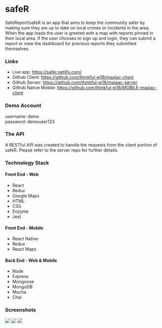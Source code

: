 # safeR
SafeReport/safeR is an app that aims to keep the community safer by making sure they are up to date on local crimes or incidents in the area. When the app loads the user is greeted with a map with reports pinned in their local area. If the user chooses to sign up and login, they can submit a report or view the dashboard for previous reports they submitted themselves.

### Links

* Live app: https://safer.netlify.com/
* Github Client: https://github.com/thinkful-ei18/maajac-client
* Github Server: https://github.com/thinkful-ei18/majaac-server
* Github Native Mobile: https://github.com/thinkful-ei18/MOBILE-maajac-client

### Demo Account
username: demo <br>
password: demouser123

### The API
A RESTful API was created to handle the requests from the client portion of safeR. Please refer to the server repo for further details.

### Technology Stack
#### Front End - Web
* React
* Redux
* Google Maps
* HTML
* CSS
* Enzyme
* Jest

#### Front End - Mobile
* React Native
* Redux
* React Maps

#### Back End - Web & Mobile
* Node
* Express
* Mongoose
* MongoDB
* Mocha
* Chai

### Screenshots
<img src='https://user-images.githubusercontent.com/29032869/40601116-a88142f8-6208-11e8-8657-ea435fd51f0f.png' />
<img src='https://user-images.githubusercontent.com/29032869/40601117-a8ad19dc-6208-11e8-8220-1e23bbba9c2a.png' />
<img src='https://user-images.githubusercontent.com/29032869/40601118-a8c69736-6208-11e8-9d77-4e3a3f4e3a9e.png' />
